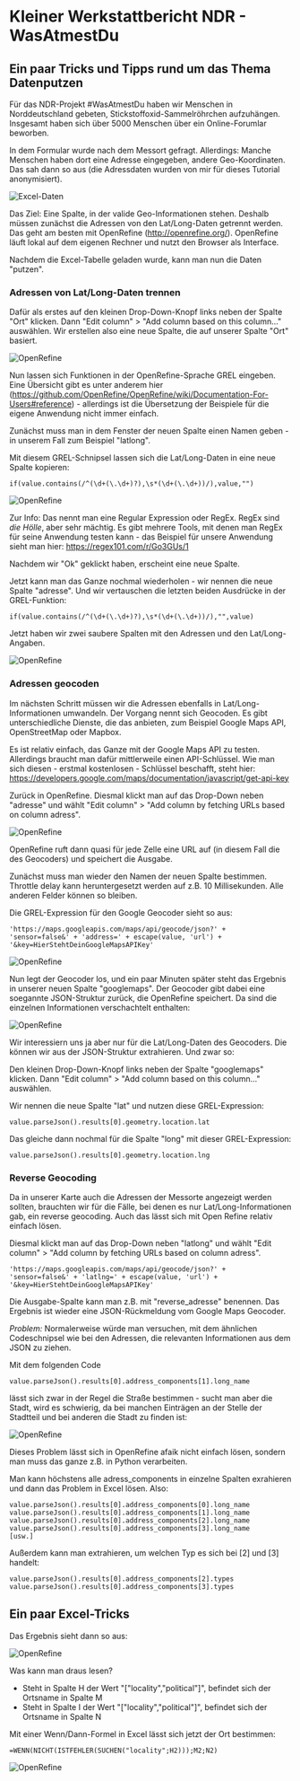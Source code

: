 # Kleiner Werkstattbericht NDR - WasAtmestDu

## Ein paar Tricks und Tipps rund um das Thema Datenputzen ##

Für das NDR-Projekt #WasAtmestDu haben wir Menschen in Norddeutschland gebeten, Stickstoffoxid-Sammelröhrchen aufzuhängen. Insgesamt haben sich über 5000 Menschen über ein Online-Forumlar beworben. 

In dem Formular wurde nach dem Messort gefragt. Allerdings: Manche Menschen haben dort eine Adresse eingegeben, andere Geo-Koordinaten. Das sah dann so aus (die Adressdaten wurden von mir für dieses Tutorial anonymisiert).

![Excel-Daten](http://datenjournalismus.eu/github_pics/2019-02-19_09h48_16.png)

Das Ziel: Eine Spalte, in der valide Geo-Informationen stehen. Deshalb müssen zunächst die Adressen von den Lat/Long-Daten getrennt werden. 
Das geht am besten mit OpenRefine (http://openrefine.org/). OpenRefine läuft lokal auf dem eigenen Rechner und nutzt den Browser als Interface.

Nachdem die Excel-Tabelle geladen wurde, kann man nun die Daten "putzen".

### Adressen von Lat/Long-Daten trennen ###

Dafür als erstes auf den kleinen Drop-Down-Knopf links neben der Spalte "Ort" klicken. Dann "Edit column" > "Add column based on this column..." auswählen. Wir erstellen also eine neue Spalte, die auf unserer Spalte "Ort" basiert.

![OpenRefine](http://datenjournalismus.eu/github_pics/openrefine.gif)

Nun lassen sich Funktionen in der OpenRefine-Sprache GREL eingeben. Eine Übersicht gibt es unter anderem hier (https://github.com/OpenRefine/OpenRefine/wiki/Documentation-For-Users#reference) - allerdings ist die Übersetzung der Beispiele für die eigene Anwendung nicht immer einfach. 

Zunächst muss man in dem Fenster der neuen Spalte einen Namen geben - in unserem Fall zum Beispiel "latlong".

Mit diesem GREL-Schnipsel lassen sich die Lat/Long-Daten in eine neue Spalte kopieren:
```GREL
if(value.contains(/^(\d+(\.\d+)?),\s*(\d+(\.\d+))/),value,"")
```

![OpenRefine](http://datenjournalismus.eu/github_pics/2019-02-19_21h52_13.png)

Zur Info: Das nennt man eine Regular Expression oder RegEx. RegEx sind *die Hölle*, aber sehr mächtig. Es gibt mehrere Tools, mit denen man RegEx für seine Anwendung testen kann - das Beispiel für unsere Anwendung sieht man hier: https://regex101.com/r/Go3GUs/1 

Nachdem wir "Ok" geklickt haben, erscheint eine neue Spalte.

Jetzt kann man das Ganze nochmal wiederholen - wir nennen die neue Spalte "adresse". Und wir vertauschen die letzten beiden Ausdrücke in der GREL-Funktion:

```GREL
if(value.contains(/^(\d+(\.\d+)?),\s*(\d+(\.\d+))/),"",value)
```

Jetzt haben wir zwei saubere Spalten mit den Adressen und den Lat/Long-Angaben.

![OpenRefine](http://datenjournalismus.eu/github_pics/2019-02-19_22h07_04.png)

### Adressen geocoden

Im nächsten Schritt müssen wir die Adressen ebenfalls in Lat/Long-Informationen umwandeln. Der Vorgang nennt sich Geocoden. Es gibt unterschiedliche Dienste, die das anbieten, zum Beispiel Google Maps API, OpenStreetMap oder Mapbox.

Es ist relativ einfach, das Ganze mit der Google Maps API zu testen. Allerdings braucht man dafür mittlerweile einen API-Schlüssel. Wie man sich diesen - erstmal kostenlosen -  Schlüssel beschafft, steht hier: https://developers.google.com/maps/documentation/javascript/get-api-key

Zurück in OpenRefine. Diesmal klickt man auf das Drop-Down neben "adresse" und wählt "Edit column" > "Add column by fetching URLs based on column adress". 

![OpenRefine](http://datenjournalismus.eu/github_pics/openrefine2.gif)

OpenRefine ruft dann quasi für jede Zelle eine URL auf (in diesem Fall die des Geocoders) und speichert die Ausgabe.

Zunächst muss man wieder den Namen der neuen Spalte bestimmen. Throttle delay kann heruntergesetzt werden auf z.B. 10 Millisekunden. Alle anderen Felder können so bleiben. 

Die GREL-Expression für den Google Geocoder sieht so aus:

```GREL
'https://maps.googleapis.com/maps/api/geocode/json?' +
'sensor=false&' + 'address=' + escape(value, 'url') + '&key=HierStehtDeinGoogleMapsAPIKey'
```

![OpenRefine](http://datenjournalismus.eu/github_pics/2019-02-19_22h17_24.png)

Nun legt der Geocoder los, und ein paar Minuten später steht das Ergebnis in unserer neuen Spalte "googlemaps".
Der Geocoder gibt dabei eine soegannte JSON-Struktur zurück, die OpenRefine speichert. Da sind die einzelnen Informationen verschachtelt enthalten:

![OpenRefine](http://datenjournalismus.eu/github_pics/2019-02-19_22h26_05.png)

Wir interessiern uns ja aber nur für die Lat/Long-Daten des Geocoders. Die können wir aus der JSON-Struktur extrahieren. Und zwar so: 

Den kleinen Drop-Down-Knopf links neben der Spalte "googlemaps" klicken. Dann "Edit column" > "Add column based on this column..." auswählen. 

Wir nennen die neue Spalte "lat" und nutzen diese GREL-Expression:
```GREL
value.parseJson().results[0].geometry.location.lat
```

Das gleiche dann nochmal für die Spalte "long" mit dieser GREL-Expression:
```GREL
value.parseJson().results[0].geometry.location.lng
```

### Reverse Geocoding ###

Da in unserer Karte auch die Adressen der Messorte angezeigt werden sollten, brauchten wir für die Fälle, bei denen es nur Lat/Long-Informationen gab, ein reverse geocoding. Auch das lässt sich mit Open Refine relativ einfach lösen. 

Diesmal klickt man auf das Drop-Down neben "latlong" und wählt "Edit column" > "Add column by fetching URLs based on column adress". 

```GREL
'https://maps.googleapis.com/maps/api/geocode/json?' +
'sensor=false&' + 'latlng=' + escape(value, 'url') + '&key=HierStehtDeinGoogleMapsAPIKey'
```

Die Ausgabe-Spalte kann man z.B. mit "reverse_adresse" benennen. Das Ergebnis ist wieder eine JSON-Rückmeldung vom Google Maps Geocoder.

*Problem:* Normalerweise würde man versuchen, mit dem ähnlichen Codeschnipsel wie bei den Adressen, die relevanten Informationen aus dem JSON zu ziehen.

Mit dem folgenden Code
```GREL
value.parseJson().results[0].address_components[1].long_name
```

lässt sich zwar in der Regel die Straße bestimmen - sucht man aber die Stadt, wird es schwierig, da bei manchen Einträgen an der Stelle der Stadtteil und bei anderen die Stadt zu finden ist:

![OpenRefine](http://datenjournalismus.eu/github_pics/2019-02-22_19h55_38b.png)

Dieses Problem lässt sich in OpenRefine afaik nicht einfach lösen, sondern man muss das ganze z.B. in Python verarbeiten.

Man kann höchstens alle adress_components in einzelne Spalten exrahieren und dann das Problem in Excel lösen. Also:
```GREL
value.parseJson().results[0].address_components[0].long_name
value.parseJson().results[0].address_components[1].long_name
value.parseJson().results[0].address_components[2].long_name
value.parseJson().results[0].address_components[3].long_name
[usw.]

```

Außerdem kann man extrahieren, um welchen Typ es sich bei [2] und [3] handelt:
```GREL
value.parseJson().results[0].address_components[2].types
value.parseJson().results[0].address_components[3].types
```

## Ein paar Excel-Tricks ##

Das Ergebnis sieht dann so aus:

![OpenRefine](http://datenjournalismus.eu/github_pics/2019-02-23_11h49_52.png)

Was kann man draus lesen? 
- Steht in Spalte H der Wert "["locality","political"]", befindet sich der Ortsname in Spalte M
- Steht in Spalte I der Wert "["locality","political"]", befindet sich der Ortsname in Spalte N
 
 Mit einer Wenn/Dann-Formel in Excel lässt sich jetzt der Ort bestimmen:
 
 ```Excel
 =WENN(NICHT(ISTFEHLER(SUCHEN("locality";H2)));M2;N2)
 ```
 
![OpenRefine](http://datenjournalismus.eu/github_pics/2019-02-23_11h59_22.png)
